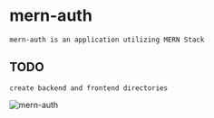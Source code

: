 # mern-auth

`mern-auth is an application utilizing MERN Stack`


## TODO

`create backend and frontend directories`

![mern-auth](https://github.com/MAbdurahman/mern-auth/assets/20928980/7316a73e-d231-445a-b743-e2d5e262e050)